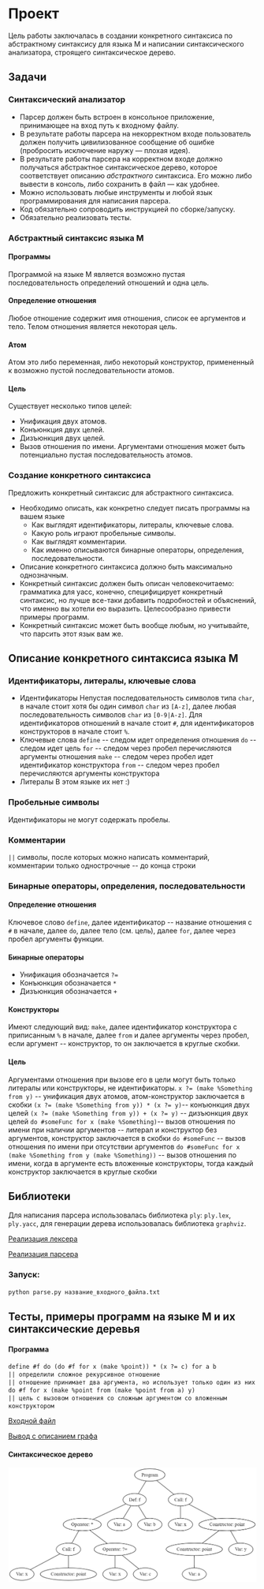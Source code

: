 # Проект

Цель работы заключалась в создании конкретного синтаксиса по абстрактному синтаксису для языка M и написании синтаксического анализатора, строящего синтаксическое дерево.

## Задачи

### Синтаксический анализатор

* Парсер должен быть встроен в консольное приложение, принимающее на вход путь к входному файлу.
* В результате работы парсера на некорректном входе пользователь должен получить цивилизованное сообщение об ошибке (пробросить исключение наружу — плохая идея).
* В результате работы парсера на корректном входе должно получаться абстрактное синтаксическое дерево, которое соответствует описанию *абстрактного* синтаксиса. Его можно либо вывести в консоль, либо сохранить в файл — как удобнее.
* Можно использовать любые инструменты и любой язык программирования для написания парсера.
* Код обязательно сопроводить инструкцией по сборке/запуску.
* Обязательно реализовать тесты.

### Абстрактный синтаксис языка M

#### Программы

Программой на языке M является возможно пустая последовательность определений отношений и одна цель.

#### Определение отношения

Любое отношение содержит имя отношения, список ее аргументов и тело. Телом отношения является некоторая цель.

#### Атом

Атом это либо переменная, либо некоторый конструктор, примененный к возможно пустой последовательности атомов.

#### Цель

Существует несколько типов целей:

* Унификация двух атомов.
* Конъюнкция двух целей.
* Дизъюнкция двух целей.
* Вызов отношения по имени. Аргументами отношения может быть потенциально пустая последовательность атомов.

### Создание конкретного синтаксиса

Предложить конкретный синтаксис для абстрактного синтаксиса.

* Необходимо описать, как конкретно следует писать программы на вашем языке
   * Как выглядят идентификаторы, литералы, ключевые слова.
   * Какую роль играют пробельные символы.
   * Как выглядят комментарии.
   * Как именно описываются бинарные операторы, определения, последовательности.
* Описание конкретного синтаксиса должно быть максимально однозначным.
* Конкретный синтаксис должен быть описан человекочитаемо: грамматика для yacc, конечно,
специфицирует конкретный синтаксис, но лучше все-таки добавить подробностей и объяснений, что именно вы хотели ею выразить. Целесообразно привести примеры программ.
* Конкретный синтаксис может быть вообще любым, но учитывайте, что парсить этот язык вам же.

## Описание конкретного синтаксиса языка M

### Идентификаторы, литералы, ключевые слова

- Идентификаторы
Непустая последовательность символов типа `char`, в начале стоит хотя бы один символ `char` из `[A-z]`, далее любая последовательность символов `char` из `[0-9|A-z]`.
Для идентификаторов отношений в начале стоит `#`, для идентификаторов конструкторов в начале стоит `%`.
- Ключевые слова
`define` -- следом идет определения отношения
`do` -- следом идет цель
`for` -- следом через пробел перечисляются аргументы отношения
`make` -- следом через пробел идет идентификатор конструктора
`from` -- следом через пробел перечисляются аргументы конструктора
- Литералы
В этом языке их нет :)

### Пробельные символы
Идентификаторы не могут содержать пробелы.

### Комментарии
`||` символы, после которых можно написать комментарий, комментарии только однострочные -- до конца строки

### Бинарные операторы, определения, последовательности
#### Определение отношения
Ключевое слово `define`,  далее идентификатор -- название отношения с `#` в начале, далее `do`, далее тело (см. цель), далее `for`, далее через пробел аргументы функции.

#### Бинарные операторы
- Унификация обозначается `?=` 
- Конъюнкция обозначается `*`
- Дизъюнкция обозначается `+`
#### Конструкторы
Имеют следующий вид: `make`, далее идентификатор конструктора с приписанным `%` в начале, далее `from` и далее аргументы через пробел, если  аргумент -- конструктор, то он заключается в круглые скобки.
#### Цель
Аргументами отношения при вызове его в цели могут быть только литералы или конструкторы, не идентификаторы.
`x ?= (make %Something from y)` -- унификация двух атомов, атом-конструктор заключается в скобки
`(x ?= (make %Something from y)) * (x ?= y)`-- конъюнкция двух целей
`(x ?= (make %Something from y)) + (x ?= y)` -- дизъюнкция двух целей
`do #someFunc for x (make %Something)`-- вызов отношения по имени при наличии аргументов -- литерал и конструктор без аргументов, конструктор заключается в скобки
`do #someFunc` -- вызов отношения по имени при отсутствии аргументов
`do #someFunc for x (make %Something from y (make %Something))` -- вызов отношения по имени, когда в аргументе есть вложенные конструкторы, тогда каждый конструктор заключается в круглые скобки

## Библиотеки

Для написания парсера использовалась библиотека `ply`: `ply.lex`, `ply.yacc`, для генерации дерева использовалась библиотека `graphviz`.

[Реализация лексера](lex.py)

[Реализация парсера](parse.py)

### Запуск:
``` bash
python parse.py название_входного_файла.txt
```

## Тесты, примеры программ на языке M и их синтаксические деревья

#### Программа
```
define #f do (do #f for x (make %point)) * (x ?= c) for a b  
|| определили сложное рекурсивное отношение  
|| отношение принимает два аргумента, но использует только один из них  
do #f for x (make %point from (make %point from a) y)  
|| цель с вызовом отношения cо сложным аргументом со вложенным конструктором
```
[Входной файл](test1.txt)

[Вывод с описанием графа](test1.txt.graph)

#### Синтаксическое дерево
![](test1.png)
